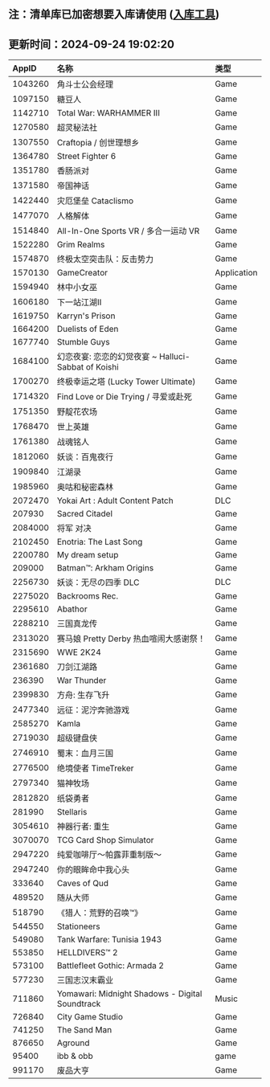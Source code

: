 ## 注：清单库已加密想要入库请使用 ([入库工具](https://github.com/BlankTMing/ManifestAutoUpdate/releases))

## 更新时间：2024-09-24 19:02:20
| AppID | 名称 | 类型  |
| :-------------------- | :----------------------------- | :----------- |
| 1043260 | 角斗士公会经理| Game |
| 1097150 | 糖豆人| Game |
| 1142710 | Total War: WARHAMMER III| Game |
| 1270580 | 超灵秘法社| Game |
| 1307550 | Craftopia / 创世理想乡| Game |
| 1364780 | Street Fighter 6| Game |
| 1351780 | 香肠派对| Game |
| 1371580 | 帝国神话| Game |
| 1422440 | 灾厄堡垒 Cataclismo| Game |
| 1477070 | 人格解体| Game |
| 1514840 | All-In-One Sports VR / 多合一运动 VR| Game |
| 1522280 | Grim Realms| Game |
| 1574870 | 终极太空突击队：反击势力| Game |
| 1570130 | GameCreator| Application |
| 1594940 | 林中小女巫| Game |
| 1606180 | 下一站江湖Ⅱ| Game |
| 1619750 | Karryn's Prison| Game |
| 1664200 | Duelists of Eden| Game |
| 1677740 | Stumble Guys| Game |
| 1684100 | 幻恋夜宴: 恋恋的幻觉夜宴 ~ Halluci-Sabbat of Koishi| Game |
| 1700270 | 终极幸运之塔 (Lucky Tower Ultimate)| Game |
| 1714320 | Find Love or Die Trying / 寻爱或赴死| Game |
| 1751350 | 野靛花农场| Game |
| 1768470 | 世上英雄| Game |
| 1761380 | 战魂铭人| Game |
| 1812060 | 妖谈：百鬼夜行| Game |
| 1909840 | 江湖录| Game |
| 1985960 | 奥咕和秘密森林| Game |
| 2072470 | Yokai Art : Adult Content Patch| DLC |
| 207930 | Sacred Citadel| Game |
| 2084000 | 将军 对决| Game |
| 2102450 | Enotria: The Last Song| Game |
| 2200780 | My dream setup| Game |
| 209000 | Batman™: Arkham Origins| Game |
| 2256730 | 妖谈：无尽の四季 DLC| DLC |
| 2275020 | Backrooms Rec.| Game |
| 2295610 | Abathor| Game |
| 2288210 | 三国真龙传| Game |
| 2313020 | 赛马娘 Pretty Derby 热血喧闹大感谢祭！| Game |
| 2315690 | WWE 2K24| Game |
| 2361680 | 刀剑江湖路| Game |
| 236390 | War Thunder| Game |
| 2399830 | 方舟: 生存飞升| Game |
| 2477340 | 远征：泥泞奔驰游戏| Game |
| 2585270 | Kamla| Game |
| 2719030 | 超级键盘侠| Game |
| 2746910 | 蜀末：血月三国| Game |
| 2776500 | 绝境使者 TimeTreker| Game |
| 2797340 | 猫神牧场| Game |
| 2812820 | 纸袋勇者| Game |
| 281990 | Stellaris| Game |
| 3054610 | 神器行者: 重生| Game |
| 3070070 | TCG Card Shop Simulator| Game |
| 2947220 | 纯爱咖啡厅～帕露菲重制版～| Game |
| 2947240 | 你的眼眸命中我心头| Game |
| 333640 | Caves of Qud| Game |
| 489520 | 随从大师| Game |
| 518790 | 《猎人：荒野的召唤™》| Game |
| 544550 | Stationeers| Game |
| 549080 | Tank Warfare: Tunisia 1943| Game |
| 553850 | HELLDIVERS™ 2| Game |
| 573100 | Battlefleet Gothic: Armada 2| Game |
| 577230 | 三国志汉末霸业| Game |
| 711860 | Yomawari: Midnight Shadows - Digital Soundtrack| Music |
| 726840 | City Game Studio| Game |
| 741250 | The Sand Man| Game |
| 876650 | Aground| Game |
| 95400 | ibb & obb| game |
| 991170 | 废品大亨| Game |
